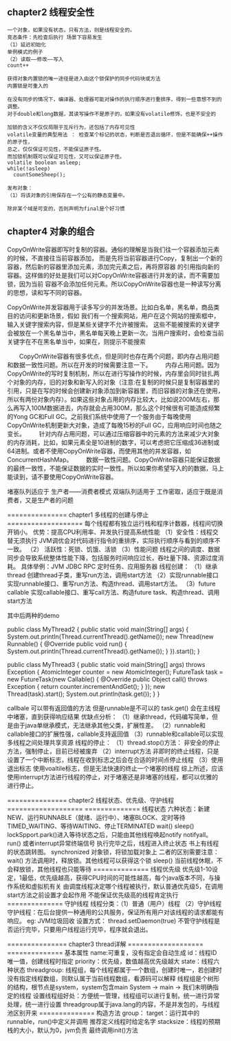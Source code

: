 ## chapter2  线程安全性
```
一个对象，如果没有状态，只有方法，则是线程安全的。
竞态条件：先检查后执行 场景下容易发生
（1）延迟初始化
单例模式的例子
（2）读取——修改——写入
count++

获得对象内置锁的唯一途径是进入由这个锁保护的同步代码块或方法
内置锁是可重入的

在没有同步的情况下，编译器、处理器可能对操作的执行顺序进行重排序，得到一些意想不到的调整。
对于double和long数据，其读写操作不是原子的，如果没有volatile修饰，也是不安全的

加锁的含义不仅仅局限于互斥行为，还包括了内存可见性
volatile变量的典型用法 ： 检查某个标记的状态，判断是否退出循环，但是不能确保++操作的原子性，
总之，仅仅保证可见性，不能保证原子性。
而加锁机制既可以保证可见性，又可以保证原子性。
volatile boolean asleep;
while(!asleep)
  countSomeSheep();

发布对象：
（1）将该对象的引用保存在一个公有的静态变量中。

除非某个域是可变的，否则声明为final是个好习惯
```
## chapter4  对象的组合
CopyOnWrite容器即写时复制的容器。通俗的理解是当我们往一个容器添加元素的时候，不直接往当前容器添加，
而是先将当前容器进行Copy，复制出一个新的容器，然后新的容器里添加元素，添加完元素之后，再将原容器
的引用指向新的容器。这样做的好处是我们可以对CopyOnWrite容器进行并发的读，而不需要加锁，因为当前
容器不会添加任何元素。所以CopyOnWrite容器也是一种读写分离的思想，读和写不同的容器。

CopyOnWrite并发容器用于读多写少的并发场景。比如白名单，黑名单，商品类目的访问和更新场景，假如
我们有一个搜索网站，用户在这个网站的搜索框中，输入关键字搜索内容，但是某些关键字不允许被搜索。
这些不能被搜索的关键字会被放在一个黑名单当中，黑名单每天晚上更新一次。当用户搜索时，会检查当前
关键字在不在黑名单当中，如果在，则提示不能搜索

　　CopyOnWrite容器有很多优点，但是同时也存在两个问题，即内存占用问题和数据一致性问题。所以在开发的时候需要注意一下。
　　内存占用问题。因为CopyOnWrite的写时复制机制，所以在进行写操作的时候，内存里会同时驻扎两个对象的内存，旧的对象和新写入的对象（注意:在复制的时候只是复制容器里的引用，只是在写的时候会创建新对象添加到新容器里，而旧容器的对象还在使用，所以有两份对象内存）。如果这些对象占用的内存比较大，比如说200M左右，那么再写入100M数据进去，内存就会占用300M，那么这个时候很有可能造成频繁的Yong GC和Full GC。之前我们系统中使用了一个服务由于每晚使用CopyOnWrite机制更新大对象，造成了每晚15秒的Full GC，应用响应时间也随之变长。
　　针对内存占用问题，可以通过压缩容器中的元素的方法来减少大对象的内存消耗，比如，如果元素全是10进制的数字，可以考虑把它压缩成36进制或64进制。或者不使用CopyOnWrite容器，而使用其他的并发容器，如ConcurrentHashMap。
　　数据一致性问题。CopyOnWrite容器只能保证数据的最终一致性，不能保证数据的实时一致性。所以如果你希望写入的的数据，马上能读到，请不要使用CopyOnWrite容器。



堵塞队列适应于  生产者——消费者模式
双端队列适用于  工作密取，适应于既是消费者，又是生产者的问题


===============   chapter1  多线程的创建与停止   ===================
每个线程都有独立运行栈和程序计数器，线程间切换开销小。
优势：提高CPU利用率、并发执行提高系统性能
（1）安全性：线程交替无须执行
JVM调优会对代码进行指令的重排序，实际执行顺序与看到的顺序不一致。
（2） 活跃性：死锁、饥饿、活锁
（3）性能问题
线程之间的调度、数据同步会导致系统整体性能下降，包括服务时间响应过长，吞吐量下降、资源过度消耗。
具体举例：JVM  JDBC  RPC  定时任务、应用服务器
线程创建：
（1）继承thread
创建thread子类，重写run方法，调用start方法
（2）实现runnable接口
实现runnable接口、重写run方法、构造thread、调用start方法。
（3）future callable
实现callable接口、重写call方法、构造future task、构造thread、调用start方法

其中后两种的demo

public class MyThread2 {
    public static void main(String[] args) {
        System.out.println(Thread.currentThread().getName());
        new Thread(new Runnable() {
            @Override
            public void run() {
                System.out.println(Thread.currentThread().getName());
            }
        }).start();
    }

public class MyThread3 {
    public static void main(String[] args) throws Exception {
        AtomicInteger counter = new AtomicInteger();
        FutureTask<Integer> task = new FutureTask(new Callable() {
            @Override
            public Object call() throws Exception {
                return counter.incrementAndGet();
            }
        });
        new Thread(task).start();
        System.out.println(task.get());
    }
}

callbale 可以带有返回值的方法  但是runnable是不可以的
task.get() 会在主线程中堵塞，直到获得响应结果
优缺点分析：
（1）继承thread，代码编写简单，但是由于java单继承模式，无法继承其他父类，扩展性差。
（2）runnable和callable接口的扩展性强，callable支持返回值
（3）runnable和callable可以实现多线程之间处理共享资源
线程的停止：
（1）thread.stop()方法：
非安全的停止方法，强制停止，目前已经被废弃
（2）interrupt方法
非即时的终止线程，只是设置了一个中断标志，线程在收到标志之后会在合适的时间点停止线程
（3）使用退出标志
使用voaltile标志，但是无法快速的终止一个堵塞的线程
综上所述，应该使用interrupt方法进行线程的停止，对于堵塞还是非堵塞的线程，都可以优雅的进行停止。


===============   chapter2  线程状态、优先级、守护线程   ===================
============== 线程状态
六种状态：新建NEW、运行RUNNABLE（就绪、运行中）、堵塞BLOCK、定时等待TIMED_WAITING、等待WAITING、停止TERMINATED
wait() sleep() lockSpport.park()进入等待状态之后，只能由其他线程唤起notify notifyall。
run() 或者interrupt异常终端信号 执行完毕之后，线程进入终止状态
书上有线程的状态跳转图。
synchronized 对象锁，将锁加载对象上
二者的区别需要注意：
wait() 方法调用时，释放锁。其他线程可以获得这个锁
sleep() 当前线程休眠，不会释放锁，其他线程也只能等待
============== 线程优先级
优先级1-10设定，1最低，优先级越高，获得CPU时间的可能性越高，每个java版本不同，与操作系统和虚拟机有关
由调度线程决定哪个线程被执行，默认普通优先级5，在调用start方法之前设置才会起作用
不能保证优先级高的线程肯定执行
============== 守护线程
线程分类：（1）普通（用户）线程 （2）守护线程
守护线程：在后台提供一种通用的公共服务，保证所有用户对该线程的请求都能有响应。
eg: JVM垃圾回收  设置方式： thread.setDaemon(true)
不管守护线程是否运行完毕，只要用户线程运行完毕，程序就会退出。

===============   chapter3  thread详解   ===================
============== 基本属性
name:可重复，没有指定会自动生成
id：线程ID  唯一值，创建线程时指定
priority：优先级，数值越高优先级越大
state：线程六种状态
threadgroup: 线程组，每个线程都属于一个数组，创建时唯一，若创建时没有指定线程数组，则默认属于当前线程数组，看源码可以解释
线程组是个树形的结构，根节点是system，system包含main
System -> main -> 我们未明确指定的线程
设置线程组好处：方便统一管理，线程组可以进行复制，统一进行异常处理，统一进行设置
threadgroup属于java.lang的内容，不是并发包的，与线程池区别开来
============== 构造方法
group：
target：运行其中的runnable，run()中定义并调用
推荐定义线程时给定名字
stacksize：线程的预期栈的大小，默认为0，jvm负责
最终调用init()方法
